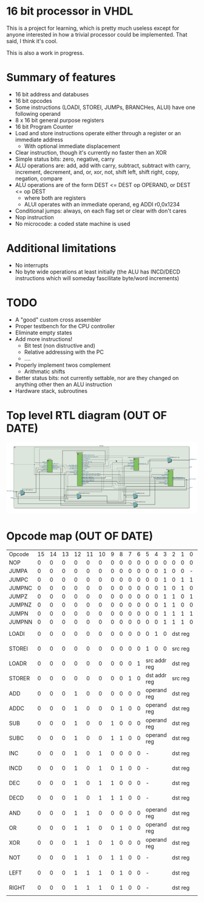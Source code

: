 # 16 bit processor in VHDL

This is a project for learning, which is pretty much useless except for anyone interested in how a trivial processor could be implemented. That said, I think it's cool.

This is also a work in progress.

# Summary of features

* 16 bit address and databuses
* 16 bit opcodes
* Some instructions (LOADI, STOREI, JUMPs, BRANCHes, ALUI) have one following operand
* 8 x 16 bit general purpose registers
* 16 bit Program Counter
* Load and store instructions operate either through a register or an immediate address
  - With optional immediate displacement
* Clear instruction, though it's currently no faster then an XOR
* Simple status bits: zero, negative, carry
* ALU operations are: add, add with carry, subtract, subtract with carry, increment, decrement, and, or, xor, not, shift left, shift right, copy, negation, compare
* ALU operations are of the form DEST <= DEST op OPERAND, or DEST <= op DEST
  - where both are registers
  - ALUI operates with an immediate operand, eg ADDI r0,0x1234
* Conditional jumps: always, on each flag set or clear with don't cares
* Nop instruction
* No microcode: a coded state machine is used

# Additional limitations

* No interrupts
* No byte wide operations at least initially (the ALU has INCD/DECD instructions which will someday fascilitate byte/word increments)

# TODO

* A "good" custom cross assembler
* Proper testbench for the CPU controller
* Eliminate empty states
* Add more instructions!
  - Bit test (non distructive and)
  - Relative addressing with the PC
  - ....
* Properly implement twos complement
  - Arithmatic shifts
* Better status bits: not currently settable, nor are they changed on anything other then an ALU instruction
* Hardware stack, subroutines

# Top level RTL diagram (OUT OF DATE)

![Top level RTL](docs/toplevel.png "Top level RTL")

# Opcode map (OUT OF DATE)

<table>
<tr>
<td width='10%'>Opcode</td>
<td width='5%'>15</td>
<td width='5%'>14</td>
<td width='5%'>13</td>
<td width='5%'>12</td>
<td width='5%'>11</td>
<td width='5%'>10</td>
<td width='5%'>9</td>
<td width='5%'>8</td>
<td width='5%'>7</td>
<td width='5%'>6</td>
<td width='5%'>5</td>
<td width='5%'>4</td>
<td width='5%'>3</td>
<td width='5%'>2</td>
<td width='5%'>1</td>
<td width='5%'>0</td>
<td width='10%'>Hex</td>
</tr>
<tr>
<td>NOP</td>
<td>0</td>
<td>0</td>
<td>0</td>
<td>0</td>
<td>0</td>
<td>0</td>
<td>0</td>
<td>0</td>
<td>0</td>
<td>0</td>
<td>0</td>
<td>0</td>
<td>0</td>
<td>0</td>
<td>0</td>
<td>0</td>
<td>0000</td>
</tr>
<tr>
<td>JUMPA</td>
<td>0</td>
<td>0</td>
<td>0</td>
<td>0</td>
<td>0</td>
<td>0</td>
<td>0</td>
<td>0</td>
<td>0</td>
<td>0</td>
<td>0</td>
<td>0</td>
<td>1</td>
<td>0</td>
<td>0</td>
<td>-</td>
<td>0008</td>
</tr>
<tr>
<td>JUMPC</td>
<td>0</td>
<td>0</td>
<td>0</td>
<td>0</td>
<td>0</td>
<td>0</td>
<td>0</td>
<td>0</td>
<td>0</td>
<td>0</td>
<td>0</td>
<td>0</td>
<td>1</td>
<td>0</td>
<td>1</td>
<td>1</td>
<td>000b</td>
</tr>
<tr>
<td>JUMPNC</td>
<td>0</td>
<td>0</td>
<td>0</td>
<td>0</td>
<td>0</td>
<td>0</td>
<td>0</td>
<td>0</td>
<td>0</td>
<td>0</td>
<td>0</td>
<td>0</td>
<td>1</td>
<td>0</td>
<td>1</td>
<td>0</td>
<td>000a</td>
</tr>
<tr>
<td>JUMPZ</td>
<td>0</td>
<td>0</td>
<td>0</td>
<td>0</td>
<td>0</td>
<td>0</td>
<td>0</td>
<td>0</td>
<td>0</td>
<td>0</td>
<td>0</td>
<td>0</td>
<td>1</td>
<td>1</td>
<td>0</td>
<td>1</td>
<td>000d</td>
</tr>
<tr>
<td>JUMPNZ</td>
<td>0</td>
<td>0</td>
<td>0</td>
<td>0</td>
<td>0</td>
<td>0</td>
<td>0</td>
<td>0</td>
<td>0</td>
<td>0</td>
<td>0</td>
<td>0</td>
<td>1</td>
<td>1</td>
<td>0</td>
<td>0</td>
<td>000c</td>
</tr>
<tr>
<td>JUMPN</td>
<td>0</td>
<td>0</td>
<td>0</td>
<td>0</td>
<td>0</td>
<td>0</td>
<td>0</td>
<td>0</td>
<td>0</td>
<td>0</td>
<td>0</td>
<td>0</td>
<td>1</td>
<td>1</td>
<td>1</td>
<td>1</td>
<td>000f</td>
</tr>
<tr>
<td>JUMPNN</td>
<td>0</td>
<td>0</td>
<td>0</td>
<td>0</td>
<td>0</td>
<td>0</td>
<td>0</td>
<td>0</td>
<td>0</td>
<td>0</td>
<td>0</td>
<td>0</td>
<td>1</td>
<td>1</td>
<td>1</td>
<td>0</td>
<td>000e</td>
</tr>
<tr>
<td>LOADI</td>
<td>0</td>
<td>0</td>
<td>0</td>
<td>0</td>
<td>0</td>
<td>0</td>
<td>0</td>
<td>0</td>
<td>0</td>
<td>0</td>
<td>0</td>
<td>1</td>
<td>0</td>
<td colspan='3'>dst reg</td>
<td>0010-0017</td>
</tr>
<tr>
<td>STOREI</td>
<td>0</td>
<td>0</td>
<td>0</td>
<td>0</td>
<td>0</td>
<td>0</td>
<td>0</td>
<td>0</td>
<td>0</td>
<td>0</td>
<td>1</td>
<td>0</td>
<td>0</td>
<td colspan='3'>src reg</td>
<td>0020-0027</td>
</tr>
<tr>
<td>LOADR</td>
<td>0</td>
<td>0</td>
<td>0</td>
<td>0</td>
<td>0</td>
<td>0</td>
<td>0</td>
<td>0</td>
<td>0</td>
<td>1</td>
<td colspan='3'>src addr reg</td>
<td colspan='3'>dst reg</td>
<td>0040-007f</td>
</tr>
<tr>
<td>STORER</td>
<td>0</td>
<td>0</td>
<td>0</td>
<td>0</td>
<td>0</td>
<td>0</td>
<td>0</td>
<td>0</td>
<td>1</td>
<td>0</td>
<td colspan='3'>dst addr reg</td>
<td colspan='3'>src reg</td>
<td>0080-00bf</td>
</tr>
<tr>
<td>ADD</td>
<td>0</td>
<td>0</td>
<td>0</td>
<td>1</td>
<td>0</td>
<td>0</td>
<td>0</td>
<td>0</td>
<td>0</td>
<td>0</td>
<td colspan='3'>operand reg</td>
<td colspan='3'>dst reg</td>
<td>1000-103f</td>
</tr>
<tr>
<td>ADDC</td>
<td>0</td>
<td>0</td>
<td>0</td>
<td>1</td>
<td>0</td>
<td>0</td>
<td>0</td>
<td>1</td>
<td>0</td>
<td>0</td>
<td colspan='3'>operand reg</td>
<td colspan='3'>dst reg</td>
<td>1100-113f</td>
</tr>
<tr>
<td>SUB</td>
<td>0</td>
<td>0</td>
<td>0</td>
<td>1</td>
<td>0</td>
<td>0</td>
<td>1</td>
<td>0</td>
<td>0</td>
<td>0</td>
<td colspan='3'>operand reg</td>
<td colspan='3'>dst reg</td>
<td>1200-123f</td>
</tr>
<tr>
<td>SUBC</td>
<td>0</td>
<td>0</td>
<td>0</td>
<td>1</td>
<td>0</td>
<td>0</td>
<td>1</td>
<td>1</td>
<td>0</td>
<td>0</td>
<td colspan='3'>operand reg</td>
<td colspan='3'>dst reg</td>
<td>1300-133f</td>
</tr>
<tr>
<td>INC</td>
<td>0</td>
<td>0</td>
<td>0</td>
<td>1</td>
<td>0</td>
<td>1</td>
<td>0</td>
<td>0</td>
<td>0</td>
<td>0</td>
<td colspan='3'>-</td>
<td colspan='3'>dst reg</td>
<td>1400-143f</td>
</tr>
<tr>
<td>INCD</td>
<td>0</td>
<td>0</td>
<td>0</td>
<td>1</td>
<td>0</td>
<td>1</td>
<td>0</td>
<td>1</td>
<td>0</td>
<td>0</td>
<td colspan='3'>-</td>
<td colspan='3'>dst reg</td>
<td>1500-153f</td>
</tr>
<tr>
<td>DEC</td>
<td>0</td>
<td>0</td>
<td>0</td>
<td>1</td>
<td>0</td>
<td>1</td>
<td>1</td>
<td>0</td>
<td>0</td>
<td>0</td>
<td colspan='3'>-</td>
<td colspan='3'>dst reg</td>
<td>1600-163f</td>
</tr>
<tr>
<td>DECD</td>
<td>0</td>
<td>0</td>
<td>0</td>
<td>1</td>
<td>0</td>
<td>1</td>
<td>1</td>
<td>1</td>
<td>0</td>
<td>0</td>
<td colspan='3'>-</td>
<td colspan='3'>dst reg</td>
<td>1700-173f</td>
</tr>
<tr>
<td>AND</td>
<td>0</td>
<td>0</td>
<td>0</td>
<td>1</td>
<td>1</td>
<td>0</td>
<td>0</td>
<td>0</td>
<td>0</td>
<td>0</td>
<td colspan='3'>operand reg</td>
<td colspan='3'>dst reg</td>
<td>1800-183f</td>
</tr>
<tr>
<td>OR</td>
<td>0</td>
<td>0</td>
<td>0</td>
<td>1</td>
<td>1</td>
<td>0</td>
<td>0</td>
<td>1</td>
<td>0</td>
<td>0</td>
<td colspan='3'>operand reg</td>
<td colspan='3'>dst reg</td>
<td>1900-193f</td>
</tr>
<tr>
<td>XOR</td>
<td>0</td>
<td>0</td>
<td>0</td>
<td>1</td>
<td>1</td>
<td>0</td>
<td>1</td>
<td>0</td>
<td>0</td>
<td>0</td>
<td colspan='3'>operand reg</td>
<td colspan='3'>dst reg</td>
<td>1a00-1a3f</td>
</tr>
<tr>
<td>NOT</td>
<td>0</td>
<td>0</td>
<td>0</td>
<td>1</td>
<td>1</td>
<td>0</td>
<td>1</td>
<td>1</td>
<td>0</td>
<td>0</td>
<td colspan='3'>-</td>
<td colspan='3'>dst reg</td>
<td>1b00-1b3f</td>
</tr>
<tr>
<td>LEFT</td>
<td>0</td>
<td>0</td>
<td>0</td>
<td>1</td>
<td>1</td>
<td>1</td>
<td>0</td>
<td>1</td>
<td>0</td>
<td>0</td>
<td colspan='3'>-</td>
<td colspan='3'>dst reg</td>
<td>1c00-1c3f</td>
</tr>
<tr>
<td>RIGHT</td>
<td>0</td>
<td>0</td>
<td>0</td>
<td>1</td>
<td>1</td>
<td>1</td>
<td>0</td>
<td>1</td>
<td>0</td>
<td>0</td>
<td colspan='3'>-</td>
<td colspan='3'>dst reg</td>
<td>1d00-1d3f</td>
</tr>
</table>
